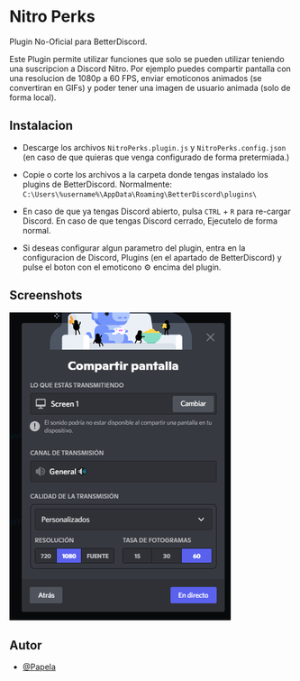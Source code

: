 
# Nitro Perks

Plugin No-Oficial para BetterDiscord.

Este Plugin permite utilizar funciones que solo se pueden utilizar teniendo una suscripcion a Discord Nitro. Por ejemplo puedes compartir pantalla con una resolucion de 1080p a 60 FPS, enviar emoticonos animados (se convertiran en GIFs) y poder tener una imagen de usuario animada (solo de forma local).
## Instalacion

- Descarge los archivos `NitroPerks.plugin.js` y `NitroPerks.config.json` (en caso de que quieras que venga configurado de forma pretermiada.)

- Copie o corte los archivos a la carpeta donde tengas instalado los plugins de BetterDiscord. Normalmente: `C:\Users\%username%\AppData\Roaming\BetterDiscord\plugins\`

- En caso de que ya tengas Discord abierto, pulsa `CTRL` + `R` para re-cargar Discord. En caso de que tengas Discord cerrado, Ejecutelo de forma normal.

- Si deseas configurar algun parametro del plugin, entra en la configuracion de Discord, Plugins (en el apartado de BetterDiscord) y pulse el boton con el emoticono ⚙ encima del plugin.
## Screenshots

![Captura de opciones al transmitir](https://github.com/Papela/BetterDiscordAddons/blob/main/Plugins/NitroPerks/Capturas/Captura-modo-de-transmision.png?raw=true)


## Autor

- [@Papela](https://www.github.com/Papela)

